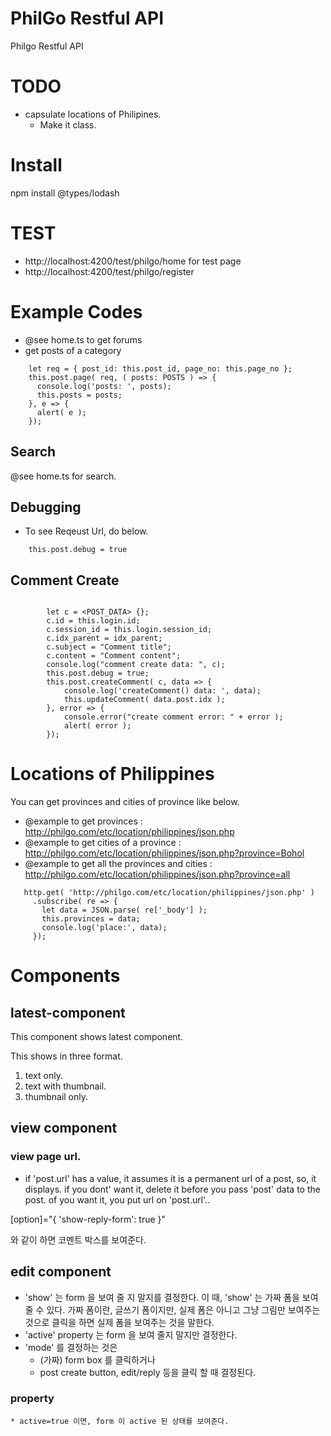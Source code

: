 # PhilGo Restful API

Philgo Restful API


# TODO

* capsulate locations of Philipines.
    * Make it class.



# Install


npm install @types/lodash

# TEST

* http://localhost:4200/test/philgo/home for test page
* http://localhost:4200/test/philgo/register


# Example Codes


* @see home.ts to get forums
* get posts of a category
````
    let req = { post_id: this.post_id, page_no: this.page_no };
    this.post.page( req, ( posts: POSTS ) => {
      console.log('posts: ', posts);
      this.posts = posts;
    }, e => {
      alert( e );
    });
````


## Search

@see home.ts for search.




## Debugging

* To see Reqeust Url, do below.

````
    this.post.debug = true
````


## Comment Create

````

        let c = <POST_DATA> {};
        c.id = this.login.id;
        c.session_id = this.login.session_id;
        c.idx_parent = idx_parent;
        c.subject = "Comment title";
        c.content = "Comment content";
        console.log("comment create data: ", c);
        this.post.debug = true;
        this.post.createComment( c, data => {
            console.log('createComment() data: ', data);
            this.updateComment( data.post.idx );
        }, error => {
            console.error("create comment error: " + error );
            alert( error );
        });

````





# Locations of Philippines

You can get provinces and cities of province like below.

 * @example to get provinces : http://philgo.com/etc/location/philippines/json.php
 * @example to get cities of a province : http://philgo.com/etc/location/philippines/json.php?province=Bohol
 * @example to get all the provinces and cities : http://philgo.com/etc/location/philippines/json.php?province=all

 ````
    http.get( 'http://philgo.com/etc/location/philippines/json.php' )
      .subscribe( re => {
        let data = JSON.parse( re['_body'] );
        this.provinces = data;
        console.log('place:', data);
      });
````




# Components

## latest-component

This component shows latest component.

This shows in three format.

1. text only.
2. text with thumbnail.
3. thumbnail only.




## view component


### view page url.

* if 'post.url' has a value, it assumes it is a permanent url of a post, so, it displays.
    if you dont' want it, delete it before you pass 'post' data to the post.
    of you want it, you put url on 'post.url'..
    

 [option]="{ 'show-reply-form': true }"


 와 같이 하면 코멘트 박스를 보여준다.



## edit component

* 'show' 는 form 을 보여 줄 지 말지를 결정한다.
    이 때, 'show' 는 가짜 폼을 보여 줄 수 있다.
    가짜 폼이란, 글쓰기 폼이지만, 실제 폼은 아니고 그냥 그림만 보여주는 것으로 클릭을 하면 실제 폼을 보여주는 것을 말한다.
* 'active' property 는 form 을 보여 줄지 말지만 결정한다.
* 'mode' 를 결정하는 것은
    * (가짜) form box 를 클릭하거나
    * post create button, edit/reply 등을 클릭 할 때 결정된다.

### property

    * active=true 이면, form 이 active 된 상태를 보여준다.







